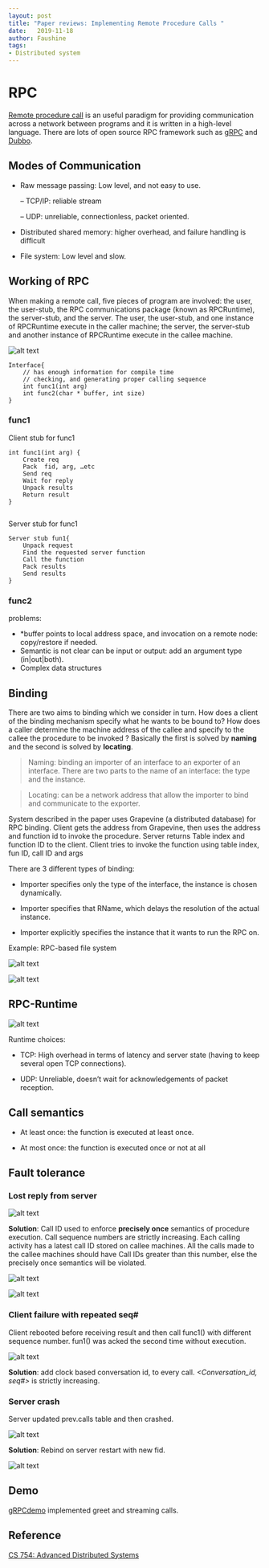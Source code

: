 ```yaml
---
layout: post
title: "Paper reviews: Implementing Remote Procedure Calls "
date:   2019-11-18
author: Faushine
tags: 
- Distributed system
---
```


# RPC

[Remote procedure call](/img/in-post/2019-11-18/RPC.pdf) is an useful paradigm for providing communication across a network between programs and it is written in a high-level language. There are lots of open source RPC framework such as [gRPC](https://grpc.io/) and [Dubbo](https://dubbo.apache.org/en-us/).

## Modes of Communication

- Raw message passing: Low level, and not easy to use.
  
    – TCP/IP: reliable stream

    – UDP: unreliable, connectionless, packet oriented.

- Distributed shared memory: higher overhead, and failure handling is difficult

- File system: Low level and slow.
  
## Working of RPC

When making a remote call, five pieces of program are involved: the user, the user-stub, the RPC communications package (known as RPCRuntime), the server-stub, and the server. The user, the user-stub, and one instance of RPCRuntime execute in the caller machine; the server, the server-stub and another instance of RPCRuntime execute in the callee machine.

![alt text](/img/in-post/2019-11-18/rpc.jpg)

```
Interface{   	
    // has enough information for compile time    
 	// checking, and generating proper calling sequence
    int func1(int arg)
    int func2(char * buffer, int size)
}
```

### func1

Client stub for func1

```
int func1(int arg) {
    Create req
    Pack  fid, arg, …etc
    Send req
    Wait for reply
    Unpack results
    Return result
}
 
```

Server stub for func1

```
Server stub fun1{
	Unpack request
 	Find the requested server function
	Call the function
	Pack results
	Send results
}
```

### func2

problems:

- *buffer points to local address space, and invocation on a remote node: copy/restore if needed.
- Semantic is not clear can be input or output: add an argument type (in|out|both).
- Complex data structures

## Binding

There are two aims to binding which we consider in turn. How does a client of the binding mechanism specify what he wants to be bound to? How does a caller determine the machine address of the callee and specify to the callee the procedure to be invoked ? Basically the first is solved by **naming** and the second is solved by **locating**.

> Naming: binding an importer of an interface to an exporter of an interface. There are two parts to the name of an interface: the type and the instance.

> Locating: can be a network address that allow the importer to bind and communicate to the exporter.

System described in the paper uses Grapevine (a distributed database) for RPC binding. Client gets the address from Grapevine, then uses the address and function id to invoke the
procedure. Server returns Table index and function ID to the client. Client tries to invoke the function using table index, fun ID, call ID and args

There are 3 different types of binding:

- Importer specifies only the type of the interface, the instance is chosen dynamically. 

- Importer specifies that RName, which delays the resolution of the actual instance. 

- Importer explicitly specifies the instance that it wants to run the RPC on.


Example: RPC-based file system

![alt text](/img/in-post/2019-11-18/rpc-server.jpg)

![alt text](/img/in-post/2019-11-18/rpc-client.jpg)


## RPC-Runtime

![alt text](/img/in-post/2019-11-18/rpc-run.jpg)

Runtime choices:

- TCP: High overhead in terms of latency and server state (having to keep several open TCP connections).
  
- UDP: Unreliable, doesn’t wait for acknowledgements of packet reception.

## Call semantics

- At least once: the function is executed at least once.

- At most once: the function is executed once or not at all

## Fault tolerance

### Lost reply from server

![alt text](/img/in-post/2019-11-18/rpc-lost.jpg) 

**Solution**: Call ID used to enforce **precisely once** semantics of procedure execution. Call sequence numbers are strictly increasing. Each calling activity has a latest call ID stored on callee machines. All the calls made to the callee machines should have Call IDs greater than this number, else the precisely once semantics will be violated.

![alt text](/img/in-post/2019-11-18/rpc-once.jpg) 

![alt text](/img/in-post/2019-11-18/rpc-onesolv.jpg) 

### Client failure with repeated seq#

Client rebooted before receiving result and then call func1() with different sequence number. fun1() was acked the second time without execution.

![alt text](/img/in-post/2019-11-18/rpc-ack.jpg) 

**Solution**: add clock based conversation id, to every call. *<Conversation_id, seq#>* is strictly increasing.

### Server crash

Server updated prev.calls table and then crashed.
 
![alt text](/img/in-post/2019-11-18/rpc-scrash.jpg) 

**Solution**: Rebind on server restart with new fid.

![alt text](/img/in-post/2019-11-18/rpc-scsolv.jpg)

## Demo

[gRPCdemo](https://github.com/faushine/gRPCdemo) implemented greet and streaming calls.

## Reference

[CS 754: Advanced Distributed Systems](https://cs.uwaterloo.ca/~alkiswan/Classes/CS754-19F/)


